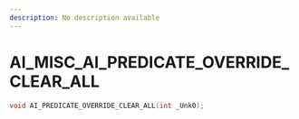 ```yaml
---
description: No description available 
---
```


# AI_MISC\_AI_PREDICATE_OVERRIDE_CLEAR_ALL

```cpp
void AI_PREDICATE_OVERRIDE_CLEAR_ALL(int _Unk0);
```